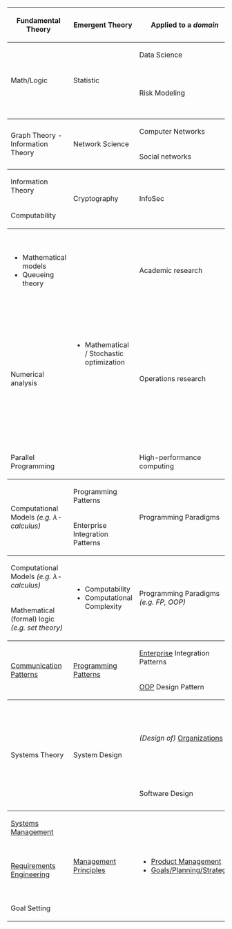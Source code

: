 
<table>
  <tr>
    <th><p>Fundamental Theory</p>
</th>
    <th><p>Emergent Theory</p>
</th>
    <th><p>Applied to a <em>domain</em></p>
</th>
    <th><p>Applied to the real world</p>
</th>
  </tr>
  <tbody>
    <tr>
      <td rowspan="2"><p>Math/Logic</p>
</td>
      <td rowspan="2"><p>Statistic</p>
</td>
      <td><p>Data Science</p>
</td>
      <td><p>Data Engineering</p>
</td>
    </tr>
    <tr>
      <td><p>Risk Modeling</p>
</td>
      <td><ul>
<li>Risk Management</li>
<li>Pricing</li>
<li>Insurance</li>
</ul>
</td>
    </tr>
    <tr></tr>
  </tbody>
  <tbody>
    <tr>
      <td rowspan="2"><p>Graph Theory - Information Theory</p>
</td>
      <td rowspan="2"><p>Network Science</p>
</td>
      <td><p>Computer Networks</p>
</td>
      <td rowspan="2"><p>Telecommunications network</p>
</td>
    </tr>
    <tr>
      <td><p>Social networks</p>
</td>
    </tr>
    <tr></tr>
  </tbody>
  <tbody>
    <tr>
      <td><p>Information Theory</p>
</td>
      <td rowspan="2"><p>Cryptography</p>
</td>
      <td rowspan="2"><p>InfoSec</p>
</td>
      <td rowspan="2"><p>Application / Computer / Network Security</p>
</td>
    </tr>
    <tr>
      <td><p>Computability</p>
</td>
    </tr>
    <tr></tr>
  </tbody>
  <tbody>
    <tr>
      <td><ul>
<li>Mathematical models</li>
<li>Queueing theory</li>
</ul>
</td>
      <td rowspan="3"><ul>
<li>Mathematical / Stochastic optimization</li>
</ul>
</td>
      <td><p>Academic research</p>
</td>
      <td><p>Disciplines</p>
<ul>
<li>Biology</li>
<li>Chemistry</li>
<li>Economics</li>
<li>Engineering</li>
<li>Physics</li>
<li>Social Science</li>
</ul>
</td>
    </tr>
    <tr>
      <td><p>Numerical analysis</p>
</td>
      <td><p>Operations research</p>
</td>
      <td><p>Domains</p>
<ul>
<li>Industrial engineering</li>
<li>Scheduling</li>
<li>Supply chain management</li>
</ul>
<p>Applications</p>
<ul>
<li>ERP systems</li>
<li>CRM systems</li>
<li>BI systems</li>
<li>HR systems</li>
</ul>
</td>
    </tr>
    <tr>
      <td><p>Parallel Programming</p>
</td>
      <td><p>High-performance computing</p>
</td>
    </tr>
  </tbody>
  <tbody>
    <tr>
      <td rowspan="2"><p>Computational Models <em>(e.g. λ-calculus)</em></p>
</td>
      <td><p>Programming Patterns</p>
</td>
      <td rowspan="2"><p>Programming Paradigms</p>
</td>
      <td><p>Programming Languages</p>
</td>
    </tr>
    <tr>
      <td><p>Enterprise Integration Patterns</p>
</td>
      <td><p>OOP Design Patterns</p>
</td>
    </tr>
    <tr></tr>
  </tbody>
  <tbody>
    <tr>
      <td><p>Computational Models <em>(e.g. λ-calculus)</em></p>
</td>
      <td rowspan="2"><ul>
<li>Computability</li>
<li>Computational Complexity</li>
</ul>
</td>
      <td rowspan="2"><p>Programming Paradigms <em>(e.g. FP, OOP)</em></p>
</td>
      <td rowspan="2"><p>Programming Languages <em>(e.g. C, Java)</em></p>
</td>
    </tr>
    <tr>
      <td><p>Mathematical (formal) logic <em>(e.g. set theory)</em></p>
</td>
    </tr>
    <tr></tr>
  </tbody>
  <tbody>
    <tr>
      <td rowspan="2"><p><a href="../communication-patterns.md">Communication Patterns</a></p>
</td>
      <td rowspan="2"><p><a href="../programming-patterns.md">Programming Patterns</a></p>
</td>
      <td><p><u>Enterprise</u> Integration Patterns</p>
</td>
      <td rowspan="2"><p><a href="../programming-paradigms.md">Programming Paradigms</a></p>
</td>
    </tr>
    <tr>
      <td><p><u>OOP</u> Design Pattern</p>
</td>
    </tr>
    <tr></tr>
  </tbody>
  <tbody>
    <tr>
      <td rowspan="2"><p>Systems Theory</p>
</td>
      <td rowspan="2"><p>System Design</p>
</td>
      <td><p><em>(Design of)</em> <a href="../organization-structure.md">Organizations</a></p>
</td>
      <td><ul>
<li>Business administration</li>
<li>Enterprise application integration</li>
<li>Enterprise Architecture</li>
</ul>
</td>
    </tr>
    <tr>
      <td><p>Software Design</p>
</td>
      <td><p>Domain-Driven Design, <a href="../domain-driven-design.md">DDD</a></p>
</td>
    </tr>
    <tr></tr>
  </tbody>
  <tbody>
    <tr>
      <td><p><a href="../systems-management.md">Systems Management</a></p>
</td>
      <td rowspan="3"><p><a href="../management-principles.md">Management Principles</a></p>
</td>
      <td rowspan="3"><ul>
<li><a href="../product-management">Product Management</a></li>
<li><a href="../goals-planning-strategy.md">Goals/Planning/Strategy</a></li>
</ul>
</td>
      <td><p><a href="../project-management.md">Project Management</a></p>
</td>
    </tr>
    <tr>
      <td><p><a href="../requirements-engineering.md">Requirements Engineering</a></p>
</td>
      <td><ul>
<li>Product Discovery</li>
<li>Product Delivery</li>
<li>Product Strategy</li>
</ul>
</td>
    </tr>
    <tr>
      <td><p>Goal Setting</p>
</td>
      <td><p>Business Operations</p>
</td>
    </tr>
  </tbody>
</table>
